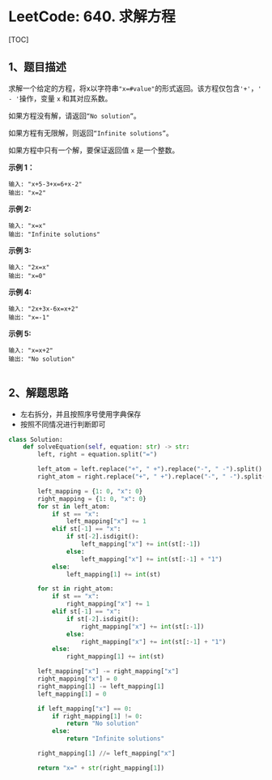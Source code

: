 # LeetCode: 640. 求解方程

[TOC]

## 1、题目描述

求解一个给定的方程，将x以字符串`"x=#value"`的形式返回。该方程仅包含`'+'`，`' - '`操作，变量 `x` 和其对应系数。

如果方程没有解，请返回`“No solution”`。

如果方程有无限解，则返回`“Infinite solutions”`。

如果方程中只有一个解，要保证返回值 `x` 是一个整数。

**示例 1：**

```
输入: "x+5-3+x=6+x-2"
输出: "x=2"
```


**示例 2:**

```
输入: "x=x"
输出: "Infinite solutions"
```


**示例 3:**

```
输入: "2x=x"
输出: "x=0"
```


**示例 4:**

```
输入: "2x+3x-6x=x+2"
输出: "x=-1"
```


**示例 5:**

```
输入: "x=x+2"
输出: "No solution"


```



## 2、解题思路

- 左右拆分，并且按照序号使用字典保存
- 按照不同情况进行判断即可

```python
class Solution:
    def solveEquation(self, equation: str) -> str:
        left, right = equation.split("=")

        left_atom = left.replace("+", " +").replace("-", " -").split()
        right_atom = right.replace("+", " +").replace("-", " -").split()

        left_mapping = {1: 0, "x": 0}
        right_mapping = {1: 0, "x": 0}
        for st in left_atom:
            if st == "x":
                left_mapping["x"] += 1
            elif st[-1] == "x":
                if st[-2].isdigit():
                    left_mapping["x"] += int(st[:-1])
                else:
                    left_mapping["x"] += int(st[:-1] + "1")
            else:
                left_mapping[1] += int(st)

        for st in right_atom:
            if st == "x":
                right_mapping["x"] += 1
            elif st[-1] == "x":
                if st[-2].isdigit():
                    right_mapping["x"] += int(st[:-1])
                else:
                    right_mapping["x"] += int(st[:-1] + "1")
            else:
                right_mapping[1] += int(st)

        left_mapping["x"] -= right_mapping["x"]
        right_mapping["x"] = 0
        right_mapping[1] -= left_mapping[1]
        left_mapping[1] = 0

        if left_mapping["x"] == 0:
            if right_mapping[1] != 0:
                return "No solution"
            else:
                return "Infinite solutions"

        right_mapping[1] //= left_mapping["x"]

        return "x=" + str(right_mapping[1])
```

